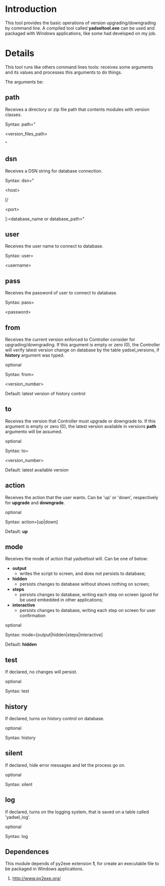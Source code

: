 # Introduction #

This tool provides the basic operations of version upgrading/downgrading by command line. A compiled tool called **yadseltool.exe** can be used and packaged with Windows applications, like some had developed on my job.

# Details #

This tool runs like others command lines tools: receives some arguments and its values and processes this arguments to do things.

The arguments be:

## path ##
Receives a directory or zip file path that contents modules with version classes.

Syntax:
path="

<version\_files\_path>

"

## dsn ##
Receives a DSN string for database connection.

Syntax:
dsn="

&lt;host&gt;

[/

&lt;port&gt;

]:<database\_name or database\_path>"

## user ##
Receives the user name to connect to database.

Syntax:
user=

&lt;username&gt;



## pass ##
Receives the password of user to connect to database.

Syntax:
pass=

&lt;password&gt;



## from ##
Receives the current version enforced to Controller consider for upgrading/downgrading. If this argument is empty or zero (0), the Controller will verify latest version change on database by the table yadsel\_versions, if **history** argument was typed.

optional

Syntax:
from=

<version\_number>



Default: latest version of history control

## to ##
Receives the version that Controller must upgrade or downgrade to. If this argument is empty or zero (0), the latest version available in versions **path** argumento will be assumed.

optional

Syntax:
to=

<version\_number>



Default: latest available version

## action ##
Receives the action that the user wants. Can be 'up' or 'down', respectively for **upgrade** and **downgrade**.

optional

Syntax:
action=[up|down]

Default: **up**

## mode ##
Receives the mode of action that yadseltool will. Can be one of below:

  * **output**
    * writes the script to screen, and does not persists to database;
  * **hidden**
    * persists changes to database without shows nothing on screen;
  * **steps**
    * persists changes to database, writing each step on screen (good for be used embedded in other applications;
  * **interactive**
    * persists changes to database, writing each step on screen for user confirmation

optional

Syntax:
mode=[output|hidden|steps|interactive]

Default: **hidden**

## test ##
If declared, no changes will persist.

optional

Syntax:
test

## history ##
If declared, turns on history control on database.

optional

Syntax:
history

## silent ##
If declared, hide error messages and let the process go on.

optional

Syntax:
silent

## log ##
If declared, turns on the logging system, that is saved on a table called 'yadsel\_log'.

optional

Syntax:
log

## Dependences ##

This module depends of py2exe extension **1**, for create an executable file to be packaged in Windows applications.

  1. http://www.py2exe.org/